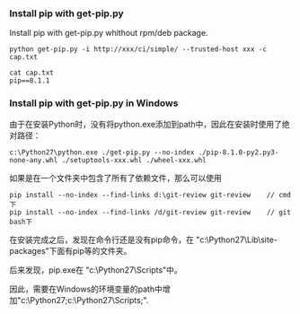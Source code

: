 ### Install pip with get-pip.py 

Install pip with get-pip.py whithout rpm/deb package.

    python get-pip.py -i http://xxx/ci/simple/ --trusted-host xxx -c cap.txt
    
    cat cap.txt
    pip==8.1.1

### Install pip with get-pip.py in Windows

由于在安装Python时，没有将python.exe添加到path中，因此在安装时使用了绝对路径：

```
c:\Python27\python.exe ./get-pip.py --no-index ./pip-8.1.0-py2.py3-none-any.whl ./setuptools-xxx.whl ./wheel-xxx.whl

```
如果是在一个文件夹中包含了所有了依赖文件，那么可以使用

```
pip install --no-index --find-links d:\git-review git-review    // cmd下
pip install --no-index --find-links /d/git-review git-review    // git bash下
```
在安装完成之后，发现在命令行还是没有pip命令，在 "c:\Python27\Lib\site-packages"下面有pip等的文件夹。

后来发现，pip.exe在 "c:\Python27\Scripts"中。

因此，需要在Windows的环境变量的path中增加"c:\Python27\;c:\Python27\Scripts;".

